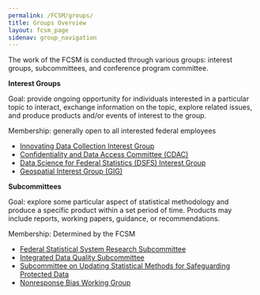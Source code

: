 ```yaml
---
permalink: /FCSM/groups/
title: Groups Overview
layout: fcsm_page
sidenav: group_navigation
---
```

<p>The work of the FCSM is conducted through various groups:  interest groups, subcommittees, and conference program committee.</p>

<p><b>Interest Groups</b></p>
<p>Goal:  provide ongoing opportunity for individuals interested in a particular topic to interact, exchange information on the topic, explore related issues, and produce products and/or events of interest to the group.</p>

<p>Membership: generally open to all interested federal employees </p>

<ul>
	<li><a href="{{site.baseurl}}/groups/idcig/">Innovating Data Collection Interest Group</a></li>
  <li><a href="{{site.baseurl}}/groups/cdac/">Confidentiality and Data Access Committee (CDAC)</a></li>
  <li><a href="{{site.baseurl}}/groups/dsfs/">Data Science for Federal Statistics (DSFS) Interest Group</a></li>
	<li><a href="{{site.baseurl}}/groups/gig/">Geospatial Interest Group (GIG)</a></li>
  <!-- <li><a href="{{site.baseurl}}/groups/sogisc-ig/">Sexual Orientation, Gender Identity, and Sex Characteristics (SOGISC) Interest Group</a></li> -->
</ul>

<p><b>Subcommittees</b></p>

<p>Goal:  explore some particular aspect of statistical methodology and produce a specific product within a set period of time.  Products may include reports, working papers, guidance, or recommendations. </p>

<p>Membership: Determined by the FCSM</p>

<ul>
  <li><a href="{{site.baseurl}}/groups/fssr-subcommittee/">Federal Statistical System Research Subcommittee</a></li>
  <li><a href="{{site.baseurl}}/groups/data-quality/">Integrated Data Quality Subcommittee</a></li>
  <li><a href="{{site.baseurl}}/groups/data-safeguards">Subcommittee on Updating Statistical Methods for Safeguarding Protected Data</a></li>
  <li><a href="{{site.baseurl}}/groups/nonresponse-bias">Nonresponse Bias Working Group</a></li>
  <!-- <li><a href="{{site.baseurl}}/groups/sogisc">Sexual Orientation, Gender Identity, and Sex Characteristics (SOGISC) Subcommittee</a></li> -->
</ul>
